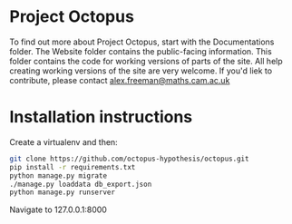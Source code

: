 # Project Octopus

To find out more about Project Octopus, start with the Documentations folder. The Website folder contains the public-facing information. This folder contains the code for working versions of parts of the site. All help creating working versions of the site are very welcome. If you'd liek to contribute, please contact alex.freeman@maths.cam.ac.uk


# Installation instructions

Create a virtualenv and then:


```bash
git clone https://github.com/octopus-hypothesis/octopus.git
pip install -r requirements.txt
python manage.py migrate
./manage.py loaddata db_export.json
python manage.py runserver
```

Navigate to 127.0.0.1:8000
